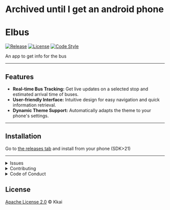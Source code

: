 # Archived until I get an android phone

# Elbus
[![Release](https://img.shields.io/github/v/release/Kkaiyuanwg/Elbus)](https://github.com/Kkaiyuanwg/Elbus/releases)
[![License](https://img.shields.io/badge/license-Apache_License_2.0-orange.svg)](https://opensource.org/licenses/MIT)
[![Code Style](https://img.shields.io/badge/code-Kotlin-blue.svg)](https://kotlinlang.org/docs/reference/coding-conventions.html)

An app to get info for the bus

---

## Features

- **Real-time Bus Tracking:** Get live updates on a selected stop and estimated arrival time of buses.
- **User-friendly Interface:** Intuitive design for easy navigation and quick information retrieval.
- **Dynamic Theme Support:** Automatically adapts the theme to your phone's settings.
---

## Installation

Go to [the releases tab](https://github.com/Kkaiyuanwg/Elbus/releases) and install from your phone (SDK>21)

---

<details><summary>Issues</summary>
  
If you encounter any problems or have suggestions for improvements, please [open a new issue](https://github.com/Kkaiyuanwg/Elbus/issues).

</details>

<details><summary>Contributing</summary>
We welcome contributions to the app. If you'd like to contribute to the project, follow these steps:

1. Fork the repository.
2. Create a new branch (`git checkout -b feature/new-feature`).
3. Make your changes and commit (`git commit -m 'Add new feature'`).
4. Push the branch (`git push origin feature/new-feature`).
5. Create a new Pull Request.
See [CONTRIBUTING.md](./CONTRIBUTING.md).

</details>

<details><summary>Code of Conduct</summary>

See [CODE_OF_CONDUCT.md](./CODE_OF_CONDUCT.md).
</details>

## License

[Apache License 2.0](./LICENSE) © Kkai
